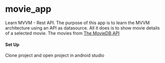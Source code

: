 # movie_app
Learn MVVM - Rest API. The purpose of this app is to learn the MVVM architecture using an API as datasource. All it does is to show movie details
of a selected movie. The movies from [The MovieDB API](https://developers.themoviedb.org/3/movies/get-movie-details)

#### Set Up
Clone project and open project in android studio
